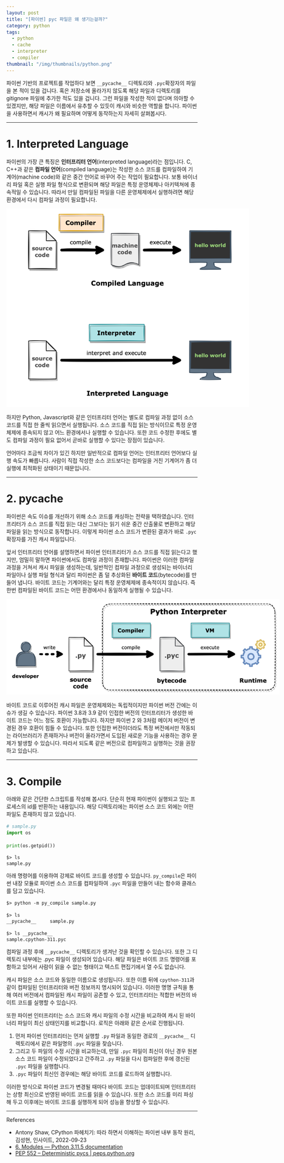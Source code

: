 ```yaml
---
layout: post
title: "[파이썬] pyc 파일은 왜 생기는걸까?"
category: python
tags:
  - python
  - cache
  - interpreter
  - compiler
thumbnail: "/img/thumbnails/python.png"
---
```


파이썬 기반의 프로젝트를 작업하다 보면 `__pycache__` 디렉토리와 `.pyc`확장자의 파일을 본 적이 있을 겁니다.
혹은 저장소에 올라가지 않도록 해당 파일과 디렉토리를 gitignore 파일에 추가한 적도 있을 겁니다.
그런 파일을 작성한 적이 없다며 의아할 수 있겠지만, 해당 파일은 이름에서 유추할 수 있듯이 캐시와 비슷한 역할을 합니다.
파이썬을 사용하면서 캐시가 왜 필요하며 어떻게 동작하는지 자세히 살펴봅시다.

---

# 1. Interpreted Language

파이썬의 가장 큰 특징은 **인터프리터 언어**(interpreted language)라는 점입니다.
C, C++과 같은 **컴파일 언어**(compiled language)는 작성한 소스 코드를 컴파일하여 기계어(machine code)와 같은 중간 언어로 바꾸어 주는 작업이 필요합니다.
보통 바이너리 파일 혹은 실행 파일 형식으로 변환되며 해당 파일은 특정 운영체제나 아키텍쳐에 종속적일 수 있습니다.
따라서 만일 컴파일된 파일을 다른 운영체제에서 실행하려면 해당 환경에서 다시 컴파일 과정이 필요합니다.

<img src="/img/posts/python-pycache-compiled-language.png" style="max-width:640px"/>

하지만 Python, Javascript와 같은 인터프리터 언어는 별도로 컴파일 과정 없이 소스 코드를 직접 한 줄씩 읽으면서 실행됩니다.
소스 코드를 직접 읽는 방식이므로 특정 운영체제에 종속되지 않고 어느 환경에서나 실행할 수 있습니다.
또한 코드 수정한 후에도 별도 컴파일 과정이 필요 없어서 곧바로 실행할 수 있다는 장점이 있습니다.

언어마다 조금씩 차이가 있긴 하지만 일반적으로 컴파일 언어는 인터프리터 언어보다 실행 속도가 빠릅니다.
사람이 직접 작성한 소스 코드보다는 컴파일을 거친 기계어가 좀 더 실행에 최적화된 상태이기 때문입니다.

---

# 2. pycache

파이썬은 속도 이슈를 개선하기 위해 소스 코드를 캐싱하는 전략을 택하였습니다.
인터프리터가 소스 코드를 직접 읽는 대신 그보다는 읽기 쉬운 중간 산출물로 변환하고 해당 파일을 읽는 방식으로 동작합니다.
이렇게 파이썬 소스 코드가 변환된 결과가 바로 `.pyc` 확장자를 가진 캐시 파일입니다.

앞서 인터프리터 언어를 설명하면서 파이썬 인터프리터가 소스 코드를 직접 읽는다고 했지만, 엄밀히 말하면 파이썬에서도 컴파일 과정이 존재합니다.
파이썬은 이러한 컴파일 과정을 거쳐서 캐시 파일을 생성하는데, 일반적인 컴파일 과정으로 생성되는 바이너리 파일이나 실행 파일 형식과 달리 파이썬은 좀 덜 추상화된 **바이트 코드**(bytecode)를 만들어 냅니다.
바이트 코드는 기계어와는 달리 특정 운영체제에 종속적이지 않습니다.
즉 한번 컴파일된 바이트 코드는 어떤 환경에서나 동일하게 실행될 수 있습니다.

<img src="/img/posts/python-pycache-interpreter.png" style="max-width:720px"/>

바이트 코드로 이루어진 캐시 파일은 운영체제와는 독립적이지만 파이썬 버전 간에는 이슈가 생길 수 있습니다.
파이썬 3.8과 3.9 같이 인접한 버전의 인터프리터가 생성한 바이트 코드는 어느 정도 호환이 가능합니다.
하지만 파이썬 2 와 3처럼 메이저 버전이 변경된 경우 호환이 힘들 수 있습니다.
또한 인접한 버전이더라도 특정 버전에서만 작동되는 라이브러리가 존재하거나 버전이 올라가면서 도입된 새로운 기능을 사용하는 경우 문제가 발생할 수 있습니다.
따라서 되도록 같은 버전으로 컴파일하고 실행하는 것을 권장하고 있습니다.

---

# 3. Compile

아래와 같은 간단한 스크립트를 작성해 봅시다.
단순히 현재 파이썬이 실행되고 있는 프로세스의 id를 반환하는 내용입니다.
해당 디렉토리에는 파이썬 소스 코드 외에는 어떤 파일도 존재하지 않고 있습니다.

```python
# sample.py
import os

print(os.getpid())
```
```shell
$> ls
sample.py
```

아래 명령어를 이용하여 강제로 바이트 코드를 생성할 수 있습니다.
`py_compile`은 파이썬 내장 모듈로 파이썬 소스 코드를 컴파일하여 `.pyc` 파일을 만들어 내는 함수와 클래스를 담고 있습니다.

```shell
$> python -m py_compile sample.py

$> ls
__pycache__     sample.py

$> ls __pycache__
sample.cpython-311.pyc
```

컴파일 과정 후에 `__pycache__` 디렉토리가 생겨난 것을 확인할 수 있습니다.
또한 그 디렉토리 내부에는 .pyc 파일이 생성되어 있습니다.
해당 파일은 바이트 코드 명령어를 포함하고 있어서 사람이 읽을 수 없는 형태이고 텍스트 편집기에서 열 수도 없습니다.

캐시 파일은 소스 코드와 동일한 이름으로 생성됩니다.
또한 이름 뒤에 `cpython-311`과 같이 컴파일된 인터프리터와 버전 정보까지 명시되어 있습니다.
이러한 명명 규칙을 통해 여러 버전에서 컴파일된 캐시 파일이 공존할 수 있고, 인터프리터는 적합한 버전의 바이트 코드를 실행할 수 있습니다.

또한 파이썬 인터프리터는 소스 코드와 캐시 파일의 수정 시간을 비교하여 캐시 된 바이너리 파일이 최신 상태인지를 비교합니다.
로직은 아래와 같은 순서로 진행됩니다.

1. 먼저 파이썬 인터프리터는 먼저 실행할 `.py` 파일과 동일한 경로의 `__pycache__` 디렉토리에서 같은 파일명의 `.pyc` 파일을 찾습니다.
2. 그리고 두 파일의 수정 시간을 비교하는데, 만일 `.pyc` 파일이 최신이 아닌 경우 원본 소스 코드 파일이 수정되었다고 간주하고 `.py` 파일을 다시 컴파일한 후에 갱신된 `.pyc` 파일을 실행합니다.
3. `.pyc` 파일이 최신인 경우에는 해당 바이트 코드를 로드하여 실행합니다.

이러한 방식으로 파이썬 코드가 변경될 때마다 바이트 코드는 업데이트되며 인터프리터는 상항 최신으로 반영된 바이트 코드를 읽을 수 있습니다.
또한 소스 코드를 미리 파싱해 두고 이후에는 바이트 코드를 실행하게 되어 성능을 향상할 수 있습니다.

---

References

- Antony Shaw, CPython 파헤치기: 따라 하면서 이해하는 파이썬 내부 동작 원리, 김성현, 인사이트, 2022-09-23
- [6. Modules — Python 3.11.5 documentation](https://docs.python.org/3/tutorial/modules.html#compiled-python-files)
- [PEP 552 – Deterministic pycs \| peps.python.org](https://peps.python.org/pep-0552/)